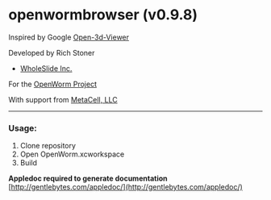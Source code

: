 openwormbrowser (v0.9.8)
===============

Inspired by Google [Open-3d-Viewer](https://code.google.com/p/open-3d-viewer/)

Developed by Rich Stoner
- [WholeSlide Inc.](http://www.wholeslide.com)

For the [OpenWorm Project](http://www.openworm.org/)

With support from [MetaCell, LLC](http://www.metacell.us)

___

### Usage:
1. Clone repository
2. Open OpenWorm.xcworkspace
3. Build

**Appledoc required to generate documentation** [http://gentlebytes.com/appledoc/](http://gentlebytes.com/appledoc/) 
